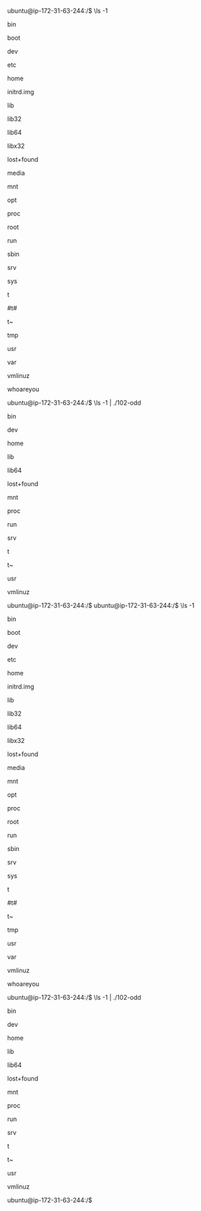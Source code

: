 ubuntu@ip-172-31-63-244:/$ \ls -1

bin

boot

dev

etc

home

initrd.img

lib

lib32

lib64

libx32

lost+found

media

mnt

opt

proc

root

run

sbin

srv

sys

t

#t#

t~

tmp

usr

var

vmlinuz

whoareyou

ubuntu@ip-172-31-63-244:/$ \ls -1 | ./102-odd

bin

dev

home

lib

lib64

lost+found

mnt

proc

run

srv

t

t~

usr

vmlinuz

ubuntu@ip-172-31-63-244:/$
ubuntu@ip-172-31-63-244:/$ \ls -1

bin

boot

dev

etc

home

initrd.img

lib

lib32

lib64

libx32

lost+found

media

mnt

opt

proc

root

run

sbin

srv

sys

t

#t#

t~

tmp

usr

var

vmlinuz

whoareyou

ubuntu@ip-172-31-63-244:/$ \ls -1 | ./102-odd

bin

dev

home

lib

lib64

lost+found

mnt

proc

run

srv

t

t~

usr

vmlinuz

ubuntu@ip-172-31-63-244:/$
